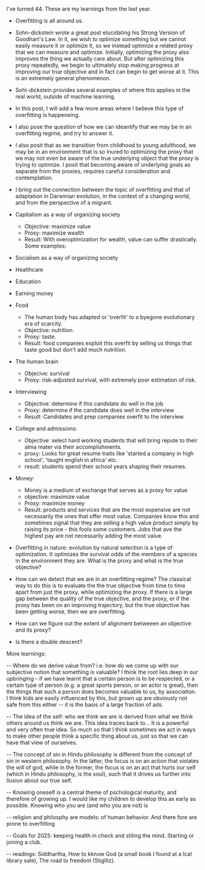 I've turned 44. These are my learnings from the last year. 


- Overfitting is all around us. 
- Sohn-dickstein wrote a great post elucidating his Strong Version of Goodhart's Law. In it, we wish to optimize something but we cannot easily measure it or optimize it, so we instead optimize a related proxy that we can measure and optimize. Initially, optimizing the proxy also improves the thing we actually care about. But after optimizing this proxy repeatedly, we begin to ultimately stop making progress at improving our true objective and in fact can begin to get worse at it. This is an extremely general phenomenon. 
- Sohl-dickstein provides several examples of where this applies in the real world, outside of machine learning. 
- In this post, I will add a few more areas where I believe this type of overfitting is happeneing. 
- I also pose the question of how we can ideantify that we may be in an overfitting regime, and try to answer it. 
- I also posit that as we transition from childhood to young adulthood, we may be in an environment that is so inured to optimizing the proxy that we may not even be aware of the true underlying object that the proxy is trying to optimize. I posit that becoming aware of underlying goals as separate from the proxies, requires careful consideration and contemplation. 
- I bring out the connection between the topic of overfitting and that of adaptation in Darwinian evolution, in the context of a changing world, and from the perspective of a migrant. 

- Capitalism as a way of organizing society
  - Objective: maximize value
  - Proxy: maximize wealth
  - Result: With overoptimization for wealth, value can suffer drastically. Some examples: 
- Socialism as a way of organizing society
- Healthcare
- Education
- Earning money
- Food
  - The human body has adapted or 'overfit' to a byegone evolutionary era of scarcity. 
  - Objective: nutrition. 
  - Proxy: taste.
  - Result: food companies exploit this overfit by selling us things that taste good but don't add much nutrition. 
- The human brain
  - Objecive: survival
  - Proxy: risk-adjusted survival, with extremely poor estimation of risk. 
- Interviewing
  - Objective: determine if this candidate do well in the job
  - Proxy: determine if the candidate does well in the interview
  - Result: Candidates and prep companies overfit to the interview. 
- College and admissions: 
  - Objective: select hard working students that will bring repute to their alma mater via their accomplishments. 
  - proxy: Looks for great resume traits like 'started a company in high school', 'taught english in africa' etc. 
  - result: students spend their school years shaping their resumes. 
- Money: 
  - Money is a medium of exchange that serves as a proxy for value
  - objective: maximize value
  - Proxy: maximize money
  - Result: products and services that are the most expensive are not necessarily the ones that offer most value. Companies know this and sometimes signal that they are selling a high value product simply by raising its price - this fools some customers. Jobs that ave the highest pay are not necessarily adding the most value. 
- Overfitting in nature: evolution by natural selection is a type of optimization. It optimizes the survival odds of the members of a species in the environment they are. What is the proxy and what is the true objective? 

- How can we detect that we are in an overfitting regime? The classical way to do this is to evaluate the the true objective from time to time apart from just the proxy, while optimizing the proxy. If there is a large gap between the quality of the true objective, and the proxy, or if the proxy has been on an improving trajectory, but the true objective has been getting worse, then we are overfitting. 

- How can we figure out the extent of alignment betweeen an objective and its proxy? 

- Is there a double descent? 

More learnings: 

-- Where do we derive value from? i.e. how do we come up with our subjective notion that something is valuable? I think the root lies deep in our upbringing - if we have learnt that a certain person is to be respected, or a certain type of person (e.g. a great sports person, or an actor is great), then the things that such a person does becomes valuable to us, by association. I think kids are easily influenced by this, but grown up are obviously not safe from this either -- it is the basis of a large fraction of ads. 

-- The idea of the self: who we think we are is derived from what we think others around us think we are. This idea traces back to... It is a powerful and very often true idea. So much so that I think sometimes we act in ways to make other people think a specific thing about us, just so that we can have that view of ourselves. 

-- The concept of sin in Hindu philosophy is different from the concept of sin in western philosophy. In the latter, the focus is on an action that violates the will of god, while in the former, the focus is on an act that hurts our self (which in Hindu philosophy, is the soul), such that it drives us further into llusion about our true self. 

-- Knowing oneself is a central theme of pschological maturity, and therefore of growing up. I would like my children to develop this as early as possible. Knowing who you are (and who you are not) is 

-- religion and philosphy are models: of human behavior. And there fore are prone to overfitting

-- Goals for 2025: keeping health in check and stiling the mind. Starting or joining a club.

-- readings: Siddhartha, How to kknow God (a small book I found at a lcal library sale), The road to freedom (Stiglitz). 


